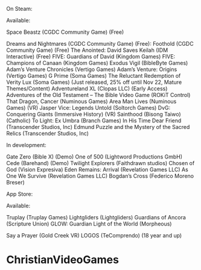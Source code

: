 On Steam:

  Available:
  
  Space Beastz (CGDC Community Game) (Free)
  
  Dreams and Nightmares (CGDC Community Game) (Free):
  Foothold (CGDC Community Game) (Free)
  The Anointed: David Saves Keilah (IDM Interactive) (Free)
  FIVE: Guardians of David (Kingdom Games)
  FIVE: Champions of Canaan (Kingdom Games)
  Exodus Vigil (BibleByte Games)
  Adam’s Venture Chronicles (Vertigo Games)
  Adam’s Venture: Origins (Vertigo Games)
  G Prime (Soma Games)
  The Reluctant Redemption of Verity Lux (Soma Games) (Just released, 25% off until Nov 22, Mature Themes/Content)
  Adventureland XL (Clopas LLC) (Early Access)
  Adventures of the Old Testament – The Bible Video Game (ROKiT Control)
  That Dragon, Cancer (Numinous Games)
  Area Man Lives (Numinous Games) (VR)
  Jasper Vice: Legends Untold (Soltorch Games)
  DvG: Conquering Giants (Immersive History) (VR)
  Sainthood (Bisong Taiwo) (Catholic)
  To Light: Ex Umbra (Branch Games)
  In His Time
  Dear Friend (Transcender Studios, Inc)
  Edmund Puzzle and the Mystery of the Sacred Relics (Transcender Studios, Inc)

  In development:
  
  Gate Zero (Bible X) (Demo)
  One of 500 (Lightword Productions GmbH)
  Cede (Barehand) (Demo)
  Twilight Explorers (Faithdrawn studios)
  Chosen of God (Vision Expresiva)
  Eden Remains: Arrival (Revelation Games LLC)
  As One We Survive (Revelation Games LLC)
  Bogdan’s Cross (Federico Moreno Breser)

App Store:

  Available:
  
  Truplay (Truplay Games)
  Lightgliders (Lightgliders)
  Guardians of Ancora (Scripture Union)
  GLOW: Guardian Light of the World (Morpheous)

Say a Prayer (Gold Creek VR)
LOGOS (TeComprendo) (18 year and up)
# ChristianVideoGames
